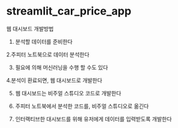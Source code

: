 # streamlit_car_price_app


웹 대시보드 개발방법


1. 분석할 데이터를 준비한다

2.주피터 노트북으로 데이터 분석한다

3. 필요에 의해 머신러닝을 수행 할 수도 있다

4.분석이 환료되면, 웹 대시보드로 개발한다

5. 웹 대시보드는 비주얼 스튜디오 코드로 개발한다

6. 주피터 노트북에서 분석한 코드를, 비주얼 스튜디오로 옮긴다

7. 인터랙티브한 대시보드를 위해 유저에게 데이터를 입력받도록 개발한다
